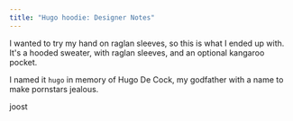 ```yaml
---
title: "Hugo hoodie: Designer Notes"
---
```


I wanted to try my hand on raglan sleeves, so this is what I ended up with. It's a hooded sweater, with raglan sleeves, and an optional kangaroo pocket.

I named it `hugo` in memory of Hugo De Cock, my godfather with a name to make pornstars jealous.

joost
